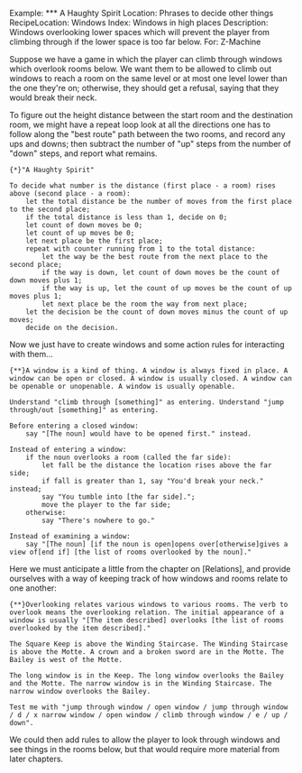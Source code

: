 Example: *** A Haughty Spirit
Location: Phrases to decide other things
RecipeLocation: Windows
Index: Windows in high places
Description: Windows overlooking lower spaces which will prevent the player from climbing through if the lower space is too far below.
For: Z-Machine

  
Suppose we have a game in which the player can climb through windows which overlook rooms below. We want them to be allowed to climb out windows to reach a room on the same level or at most one level lower than the one they're on; otherwise, they should get a refusal, saying that they would break their neck.

  
To figure out the height distance between the start room and the destination room, we might have a repeat loop look at all the directions one has to follow along the "best route" path between the two rooms, and record any ups and downs; then subtract the number of "up" steps from the number of "down" steps, and report what remains.

  

``` inform7
{*}"A Haughty Spirit"

To decide what number is the distance (first place - a room) rises above (second place - a room):
	let the total distance be the number of moves from the first place to the second place;
	if the total distance is less than 1, decide on 0;
	let count of down moves be 0;
	let count of up moves be 0;
	let next place be the first place;
	repeat with counter running from 1 to the total distance:
		let the way be the best route from the next place to the second place;
		if the way is down, let count of down moves be the count of down moves plus 1;
		if the way is up, let the count of up moves be the count of up moves plus 1;
		let next place be the room the way from next place;
	let the decision be the count of down moves minus the count of up moves;
	decide on the decision.
```

  
Now we just have to create windows and some action rules for interacting with them...

  

``` inform7
{**}A window is a kind of thing. A window is always fixed in place. A window can be open or closed. A window is usually closed. A window can be openable or unopenable. A window is usually openable.

Understand "climb through [something]" as entering. Understand "jump through/out [something]" as entering.

Before entering a closed window:
	say "[The noun] would have to be opened first." instead.

Instead of entering a window:
	if the noun overlooks a room (called the far side):
		let fall be the distance the location rises above the far side;
		if fall is greater than 1, say "You'd break your neck." instead;
		say "You tumble into [the far side].";
		move the player to the far side;
	otherwise:
		say "There's nowhere to go."

Instead of examining a window:
	say "[The noun] [if the noun is open]opens over[otherwise]gives a view of[end if] [the list of rooms overlooked by the noun]."
```

  
Here we must anticipate a little from the chapter on [Relations], and provide ourselves with a way of keeping track of how windows and rooms relate to one another:

  

``` inform7
{**}Overlooking relates various windows to various rooms. The verb to overlook means the overlooking relation. The initial appearance of a window is usually "[The item described] overlooks [the list of rooms overlooked by the item described]."

The Square Keep is above the Winding Staircase. The Winding Staircase is above the Motte. A crown and a broken sword are in the Motte. The Bailey is west of the Motte.

The long window is in the Keep. The long window overlooks the Bailey and the Motte. The narrow window is in the Winding Staircase. The narrow window overlooks the Bailey.

Test me with "jump through window / open window / jump through window / d / x narrow window / open window / climb through window / e / up / down".
```

  
We could then add rules to allow the player to look through windows and see things in the rooms below, but that would require more material from later chapters.

